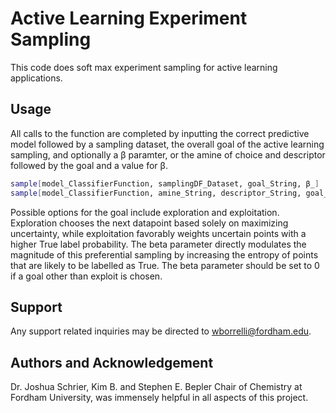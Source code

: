 # Active Learning Experiment Sampling 

This code does soft max experiment sampling for active learning applications. 

## Usage
All calls to the function are completed by inputting the correct predictive model followed by a sampling dataset, the overall goal of the active learning sampling, and optionally a β paramter, or the amine of choice and descriptor followed by the goal and a value for β. 
```bash
sample[model_ClassifierFunction, samplingDF_Dataset, goal_String, β_] 
sample[model_ClassifierFunction, amine_String, descriptor_String, goal_String, β_] 
```
Possible options for the goal include exploration and exploitation. Exploration chooses the next datapoint based solely on maximizing uncertainty, while exploitation favorably weights uncertain points with a higher True label probability. The beta parameter directly modulates the magnitude of this preferential sampling by increasing the entropy of points that are likely to be labelled as True. The beta parameter should be set to 0 if a goal other than exploit is chosen.
## Support
Any support related inquiries may be directed to wborrelli@fordham.edu. 

## Authors and Acknowledgement
Dr. Joshua Schrier, Kim B. and Stephen E. Bepler Chair of Chemistry at Fordham University, was immensely helpful in all aspects of this project. 
